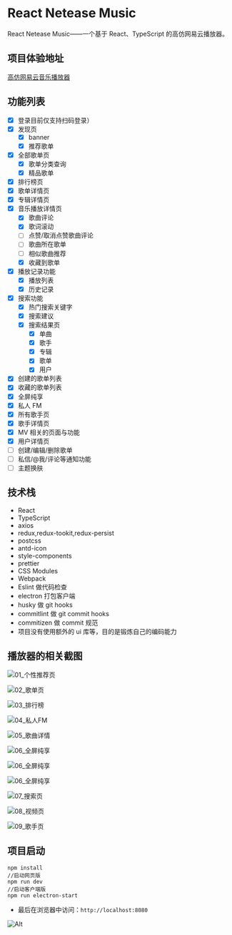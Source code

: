 # React Netease Music

React Netease Music——一个基于 React、TypeScript 的高仿网易云播放器。

## 项目体验地址

[高仿网易云音乐播放器](http://101.43.155.53:8080/)

## 功能列表

- [x] 登录目前仅支持扫码登录）
- [x] 发现页
  - [x] banner
  - [x] 推荐歌单
- [x] 全部歌单页
  - [x] 歌单分类查询
  - [x] 精品歌单
- [x] 排行榜页
- [x] 歌单详情页
- [x] 专辑详情页
- [x] 音乐播放详情页
  - [x] 歌曲评论
  - [x] 歌词滚动
  - [ ] 点赞/取消点赞歌曲评论
  - [ ] 歌曲所在歌单
  - [ ] 相似歌曲推荐
  - [x] 收藏到歌单
- [x] 播放记录功能
  - [x] 播放列表
  - [x] 历史记录
- [x] 搜索功能
  - [x] 热门搜索关键字
  - [x] 搜索建议
  - [x] 搜索结果页
    - [x] 单曲
    - [x] 歌手
    - [x] 专辑
    - [x] 歌单
    - [x] 用户
- [x] 创建的歌单列表
- [x] 收藏的歌单列表
- [x] 全屏纯享
- [x] 私人 FM
- [x] 所有歌手页
- [x] 歌手详情页
- [x] MV 相关的页面与功能
- [x] 用户详情页
- [ ] 创建/编辑/删除歌单
- [ ] 私信/@我/评论等通知功能
- [ ] 主题换肤

## 技术栈

- React
- TypeScript
- axios
- redux,redux-tookit,redux-persist
- postcss
- antd-icon
- style-components
- prettier
- CSS Modules
- Webpack
- Eslint 做代码检查
- electron 打包客户端
- husky 做 git hooks
- commitlint 做 git commit hooks
- commitizen 做 commit 规范
- 项目没有使用额外的 ui 库等，目的是锻炼自己的编码能力

## 播放器的相关截图

![01_个性推荐页](./screenshots/1.png)

![02_歌单页](./screenshots/2_歌单页.png)

![03_排行榜](./screenshots/3_排行榜.png)

![04_私人FM](./screenshots/4_私人FM.png)

![05_歌曲详情](./screenshots/5_歌曲详情.png)

![06_全屏纯享](./screenshots/6_全屏纯享.png)

![06_全屏纯享](./screenshots/6_全屏纯享_2.png)

![06_全屏纯享](./screenshots/6_全屏纯享_3.png)

![07_搜索页](./screenshots/7_搜索页.png)

![08_视频页](./screenshots/8_视频页.png)

![09_歌手页](./screenshots/9_歌手页.png)

## 项目启动

```
npm install
//启动网页版
npm run dev
//启动客户端版
npm run electron-start
```

- 最后在浏览器中访问：`http://localhost:8080`

![Alt](https://repobeats.axiom.co/api/embed/2ecaaef4675072f1977375141dbd57148b602680.svg 'Repobeats analytics image')
